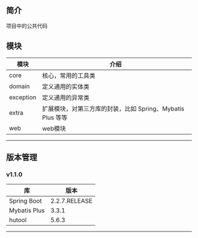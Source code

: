 ## 简介
项目中的公共代码

## 模块

| 模块                |     介绍                                                                          |
| -------------------|---------------------------------------------------------------------------------- |
core|核心，常用的工具类
domain|定义通用的实体类
exception|定义通用的异常类
extra|扩展模块，对第三方库的封装，比如 Spring、Mybatis Plus 等等
web|web模块
-------------------------------------------------------------------------------

## 版本管理
### v1.1.0
| 库                |     版本                                                                          |
| -------------------|---------------------------------------------------------------------------------- |
Spring Boot|2.2.7.RELEASE
Mybatis Plus|3.3.1
hutool|5.6.3
-------------------------------------------------------------------------------
